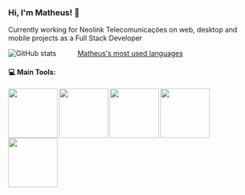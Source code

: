 ### Hi, I'm Matheus! 👋

Currently working for Neolink Telecomunicações on web, desktop and mobile projects as a Full Stack Developer

![GitHub stats](https://github-readme-stats.vercel.app/api?username=MatheusOliveira10&show_icons=true&theme=gotham)
&nbsp;&nbsp;&nbsp;&nbsp;&nbsp;&nbsp;&nbsp;&nbsp;&nbsp;
[Matheus's most used languages](https://github-readme-stats.vercel.app/api/top-langs/?username=MatheusOliveira10&show_icons=true&theme=gotham)

#### :computer: Main Tools: 
<p align="center">
  <img align="left" img width="100px" height="100px" src="https://pngimg.com/uploads/php/php_PNG43.png">
  <img align="left" img width="100px" height="100px" src="https://upload.wikimedia.org/wikipedia/commons/thumb/9/9a/Laravel.svg/250px-Laravel.svg.png">
  <img align="left" img width="100px" height="100px" src="https://e7.pngegg.com/pngimages/747/798/png-clipart-mysql-mysql.png">
  <img align="left" img width="100px" height="100px" src="https://upload.wikimedia.org/wikipedia/commons/thumb/a/a7/React-icon.svg/1280px-React-icon.svg.png">
  <img align="left" img width="100px" height="100px" src="https://cdn.iconscout.com/icon/free/png-512/javascript-2752148-2284965.png">
</p>
